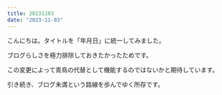 ```yaml
---
title: 20231103
date: "2023-11-03"
---
```

こんにちは。タイトルを「年月日」に統一してみました。

ブログらしさを極力排除しておきたかったためです。

この変更によって青鳥の代替として機能するのではないかと期待しています。

引き続き、ブログ未満という路線を歩んでゆく所存です。
